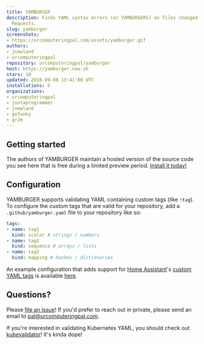 ```yaml
---
title: YAMBURGER
description: Finds YAML syntax errors (or YAMBURGERS) on files changed in GitHub Pull
  Requests.
slug: yamburger
screenshots:
- https://urcomputeringpal.com/assets/yamburger.gif
authors:
- jnewland
- urcomputeringpal
repository: urcomputeringpal/yamburger
host: https://yamburger.now.sh
stars: 10
updated: 2018-09-08 13:41:00 UTC
installations: 6
organizations:
- urcomputeringpal
- justaprogrammer
- jnewland
- gofunky
- gr2m
---
```


## Getting started

The authors of YAMBURGER maintain a hosted version of the source code you see here that is free during a limited preview period. [Install it today!](https://github.com/apps/yamburger)

## Configuration

YAMBURGER supports validating YAML containing custom tags (like `!tag`). To configure the custom tags that are valid for your repository, add a `.github/yamburger.yaml` file to your repository like so:

```yaml
tags:
- name: tag1
  kind: scalar # strings / numbers
- name: tag2
  kind: sequence # arrays / lists
- name: tag3
  kind: mapping # hashes / dictionaries
```

An example configuration that adds support for [Home Assistant](https://home-assistant.io)'s [custom YAML tags](https://www.home-assistant.io/docs/configuration/yaml/#using-environment-variables) is available [here](https://github.com/jnewland/ha-config/blob/master/.github/yamburger.yaml).

## Questions?

Please [file an issue](https://github.com/urcomputeringpal/yamburger/issues/new/choose)! If you'd prefer to reach out in private, please send an email to pal@urcomputeringpal.com.

If you're interested in validating Kubernetes YAML, you should check out [kubevalidator](https://github.com/apps/kubevalidator)! It's kinda dope!
